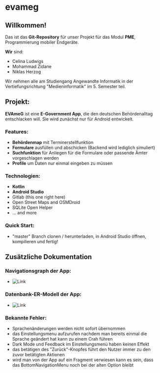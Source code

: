 # evameg


## Willkommen!

Das ist das **Git-Repository** für unser Projekt für das Modul **PME**, Programmierung mobiler Endgeräte.

**Wir** sind:
- Celina Ludwigs
- Mohammad Zidane
- Niklas Herzog

Wir nehmen alle am Studiengang Angewandte Informatik in der Vertiefungsrichtung "Medieninformatik" im 5. Semester teil.


## Projekt:
__EVAmeG__ ist eine __E-Government App__, die den deutschen Behördenalltag entschlacken will. Sie wird zunächst nur für Android entwickelt.


### Features:
- __Behördenmap__ mit Terminerstellfunktion
- __Formulare__ ausfüllen und abschicken (Backend wird lediglich simuliert)
- __Suchfunktion__ für Anliegen für die Formulare oder passende Ämter vorgeschlagen werden
- __Profile__ um Daten nur einmal eingeben zu müssen


### Technologien:
- __Kotlin__
- __Android Studio__
- Gitlab (this one right here)
- Open Street Maps and OSMDroid
- SQLite Open Helper
- ... and more


### Quick Start:
- "master" Branch clonen / herunterladen, in Android Studio öffnen, kompilieren und fertig!


## Zusätzliche Dokumentation

### Navigationsgraph der App:

- ![__Link__](https://git.ai.fh-erfurt.de/team-evameg/evameg/-/blob/master/DOC/graphics/evameg_Flowchart_Navigationgraph.drawio.png)


### Datenbank-ER-Modell der App:

- ![__Link__](https://git.ai.fh-erfurt.de/team-evameg/evameg/-/blob/master/DOC/graphics/evameg_ER-Modell.drawio.png)


### Bekannte Fehler:

- Sprachenänderungen werden nicht sofort übernommen
- das Einstellungsmenu aufzurufen nachdem man bereits einmal die Sprache geändert hat kann zu einem Crah führen
- Dark Mode und Feedback im Einstellungsmenü haben keinen Effekt
- das betätigen des "Zurück"-Knopfes führt den Nutzer immer zu den zuvor betätigten Aktionen
- wird man von der App auf ein Fragment verwiesen kann es sein, dass das BottomNavigationMenu noch bei der alten Option bleibt

